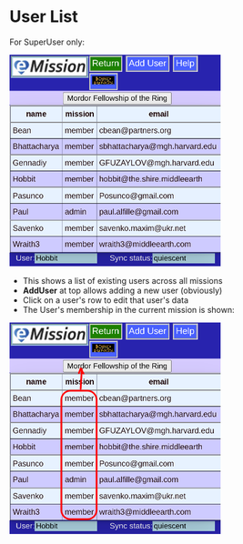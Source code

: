 # User List

For SuperUser only:

![](images/UserList.png)

* This shows a list of existing users across all missions
* **AddUser** at top allows adding a new user (obviously)
* Click on a user's row to edit that user's data
* The User's membership in the current mission is shown:

![](images/UserList2.png)